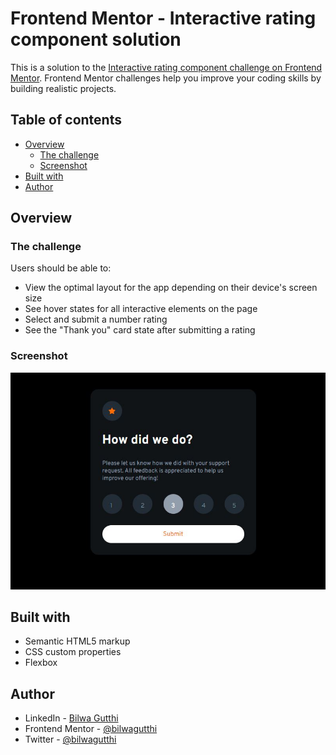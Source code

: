 # Frontend Mentor - Interactive rating component solution

This is a solution to the [Interactive rating component challenge on Frontend Mentor](https://www.frontendmentor.io/challenges/interactive-rating-component-koxpeBUmI). Frontend Mentor challenges help you improve your coding skills by building realistic projects. 

## Table of contents

- [Overview](#overview)
  - [The challenge](#the-challenge)
  - [Screenshot](#screenshot)
- [Built with](#built-with)
- [Author](#author)

## Overview

### The challenge

Users should be able to:

- View the optimal layout for the app depending on their device's screen size
- See hover states for all interactive elements on the page
- Select and submit a number rating
- See the "Thank you" card state after submitting a rating

### Screenshot

![](./screenshot.jpg)

## Built with

- Semantic HTML5 markup
- CSS custom properties
- Flexbox

## Author

- LinkedIn - [Bilwa Gutthi]("https://linkedin.com/in/bilwa-gutthi")
- Frontend Mentor - [@bilwagutthi](https://www.frontendmentor.io/profile/bilwagutthi)
- Twitter - [@bilwagutthi](https://www.twitter.com/bilwagutthi)
